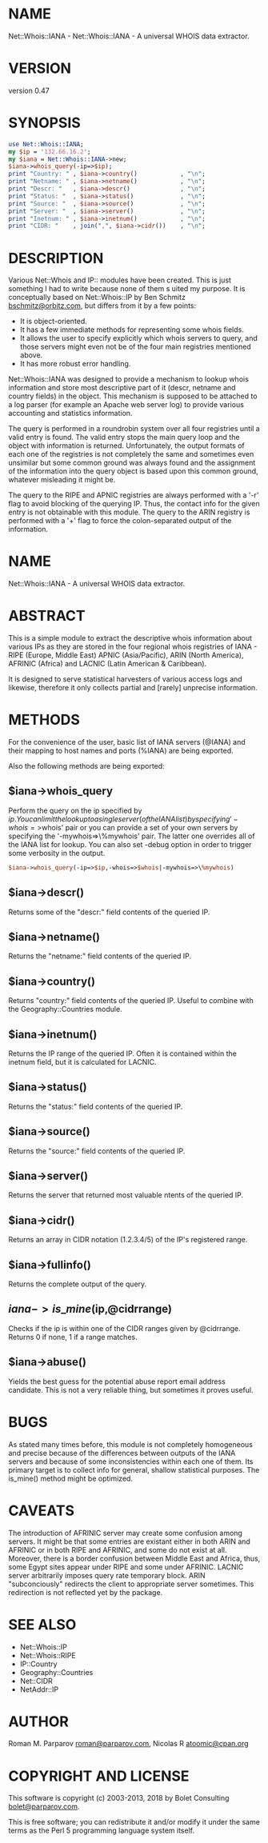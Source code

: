# NAME

Net::Whois::IANA - Net::Whois::IANA - A universal WHOIS data extractor.

# VERSION

version 0.47

# SYNOPSIS

```perl
use Net::Whois::IANA;
my $ip = '132.66.16.2';
my $iana = Net::Whois::IANA->new;
$iana->whois_query(-ip=>$ip);
print "Country: " , $iana->country()            , "\n";
print "Netname: " , $iana->netname()            , "\n";
print "Descr: "   , $iana->descr()              , "\n";
print "Status: "  , $iana->status()             , "\n";
print "Source: "  , $iana->source()             , "\n";
print "Server: "  , $iana->server()             , "\n";
print "Inetnum: " , $iana->inetnum()            , "\n";
print "CIDR: "    , join(",", $iana->cidr())    , "\n";
```

# DESCRIPTION

Various Net::Whois and IP:: modules have been created.
This is just something I had to write because none of them s
uited my purpose. It is conceptually based on Net::Whois::IP
by Ben Schmitz <bschmitz@orbitz.com>, but differs from it by
a few points:

- It is object-oriented.
- It has a few immediate methods for representing some whois fields.
- It allows the user to specify explicitly which whois servers
to query, and those servers might even not be of the four main
registries mentioned above.
- It has more robust error handling.

Net::Whois::IANA was designed to provide a mechanism to lookup
whois information and store most descriptive part of it (descr,
netname and country fields) in the object. This mechanism is
supposed to be attached to a log parser (for example an Apache
web server log) to provide various accounting and statistics
information.

The query is performed in a roundrobin system over all four
registries until a valid entry is found. The valid entry stops
the main query loop and the object with information is returned.
Unfortunately, the output formats of each one of the registries
is not completely the same and sometimes even unsimilar but
some common ground was always found and the assignment of the
information into the query object is based upon this common
ground, whatever misleading it might be.

The query to the RIPE and APNIC registries are always performed
with a '-r' flag to avoid blocking of the querying IP. Thus, the
contact info for the given entry is not obtainable with this
module. The query to the ARIN registry is performed with a '+'
flag to force the colon-separated output of the information.

# NAME

Net::Whois::IANA - A universal WHOIS data extractor.

# ABSTRACT

This is a simple module to extract the descriptive whois
information about various IPs as they are stored in the four
regional whois registries of IANA - RIPE (Europe, Middle East)
APNIC (Asia/Pacific), ARIN (North America), AFRINIC (Africa)
and LACNIC (Latin American & Caribbean).

It is designed to serve statistical harvesters of various
access logs and likewise, therefore it only collects partial
and \[rarely\] unprecise information.

# METHODS

For the convenience of the user, basic list of IANA servers
(@IANA) and their mapping to host names and ports (%IANA) are
being exported.

Also the following methods are being exported:

## $iana->whois\_query

Perform the query on the ip specified by $ip. You can limit
the lookup to a single server (of the IANA list) by specifying
'-whois=>$whois' pair or you can provide a set of your own
servers by specifying the '-mywhois=>\\%mywhois' pair. The latter
one overrides all of the IANA list for lookup. You can also set
\-debug option in order to trigger some verbosity in the output.

```perl
$iana->whois_query(-ip=>$ip,-whois=>$whois|-mywhois=>\%mywhois)
```

## $iana->descr()

Returns some of the "descr:" field contents of the queried IP.

## $iana->netname()

Returns the "netname:" field contents of the queried IP.

## $iana->country()

Returns "country:" field contents of the queried IP. Useful
to combine with the Geography::Countries module.

## $iana->inetnum()

Returns the IP range of the queried IP. Often it is contained
within the inetnum field, but it is calculated for LACNIC.

## $iana->status()

Returns the "status:" field contents of the queried IP.

## $iana->source()

Returns the "source:" field contents of the queried IP.

## $iana->server()

Returns the server that returned most valuable ntents of
the queried IP.

## $iana->cidr()

Returns an array in CIDR notation (1.2.3.4/5) of the IP's registered range.

## $iana->fullinfo()

Returns the complete output of the query.

## $iana->is\_mine($ip,@cidrrange)

Checks if the ip is within one of the CIDR ranges given by
@cidrrange. Returns 0 if none, 1 if a range matches.

## $iana->abuse()

Yields the best guess for the potential abuse report email address
candidate. This is not a very reliable thing, but sometimes it proves
useful.

# BUGS

As stated many times before, this module is not completely
homogeneous and precise because of the differences between
outputs of the IANA servers and because of some inconsistencies
within each one of them. Its primary target is to collect info
for general, shallow statistical purposes. The is\_mine() method
might be optimized.

# CAVEATS

The introduction of AFRINIC server may create some confusion
among servers. It might be that some entries are existant either in
both ARIN and AFRINIC or in both RIPE and AFRINIC, and some do not
exist at all. Moreover, there is a border confusion between Middle
East and Africa, thus, some Egypt sites appear under RIPE and some
under AFRINIC. LACNIC server arbitrarily imposes query rate temporary
block. ARIN "subconciously" redirects the client to appropriate
server sometimes. This redirection is not reflected yet by the package.

# SEE ALSO

- Net::Whois::IP
- Net::Whois::RIPE
- IP::Country
- Geography::Countries
- Net::CIDR
- NetAddr::IP

# AUTHOR

Roman M. Parparov <roman@parparov.com>, Nicolas R <atoomic@cpan.org>

# COPYRIGHT AND LICENSE

This software is copyright (c) 2003-2013, 2018 by Bolet Consulting <bolet@parparov.com>.

This is free software; you can redistribute it and/or modify it under
the same terms as the Perl 5 programming language system itself.
